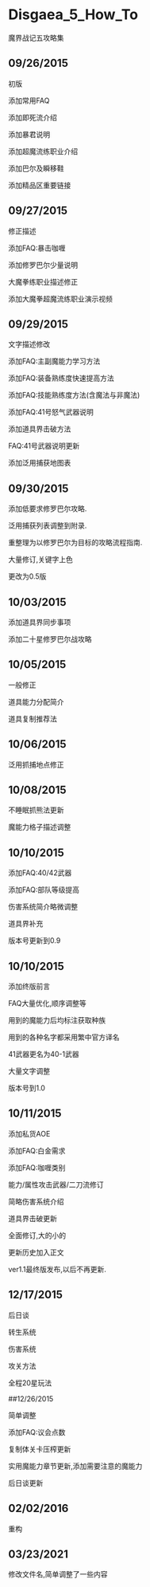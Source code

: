 # Disgaea_5_How_To

魔界战记五攻略集


## 09/26/2015

初版

添加常用FAQ

添加即死流介绍

添加暴君说明

添加超魔流练职业介绍

添加巴尔及瞬移鞋

添加精品区重要链接


## 09/27/2015

修正描述

添加FAQ:暴击咖喱

添加修罗巴尔少量说明

大魔拳练职业描述修正

添加大魔拳超魔流练职业演示视频


## 09/29/2015

文字描述修改

添加FAQ:主副魔能力学习方法

添加FAQ:装备熟练度快速提高方法

添加FAQ:技能熟练度方法(含魔法与非魔法)

添加FAQ:41号怒气武器说明

添加道具界击破方法

FAQ:41号武器说明更新

添加泛用捕获地图表


## 09/30/2015

添加低要求修罗巴尔攻略.

泛用捕获列表调整到附录.

重整理为以修罗巴尔为目标的攻略流程指南.

大量修订,关键字上色

更改为0.5版


## 10/03/2015

添加道具界同步事项

添加二十星修罗巴尔战攻略


## 10/05/2015

一般修正

道具能力分配简介

道具复制推荐法


## 10/06/2015

泛用抓捕地点修正


## 10/08/2015

不睡眠抓熊法更新

魔能力格子描述调整


## 10/10/2015

添加FAQ:40/42武器

添加FAQ:部队等级提高

伤害系统简介略微调整

道具界补充

版本号更新到0.9


## 10/10/2015

添加终版前言

FAQ大量优化,顺序调整等

用到的魔能力后均标注获取种族

用到的各种名字都采用繁中官方译名

41武器更名为40-1武器

大量文字调整

版本号到1.0


## 10/11/2015

添加私货AOE

添加FAQ:白金需求

添加FAQ:咖喱类别

能力/属性攻击武器/二刀流修订

简略伤害系统介绍

道具界击破更新

全面修订,大的小的

更新历史加入正文

ver1.1最终版发布,以后不再更新.


## 12/17/2015

后日谈

转生系统

伤害系统

攻关方法

全程20星玩法


##12/26/2015

简单调整

添加FAQ:议会点数

复制体关卡压榨更新

实用魔能力章节更新,添加需要注意的魔能力

后日谈更新

## 02/02/2016

重构

## 03/23/2021

修改文件名,简单调整了一些内容
